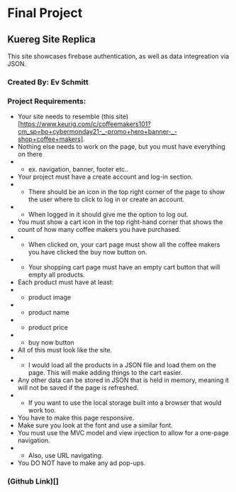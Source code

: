 # Final Project
## Kuereg Site Replica

This site showcases firebase authentication, as well as data integreation via JSON. 

### Created By: Ev Schmitt

### Project Requirements: 
* Your site needs to resemble (this site)[https://www.keurig.com/c/coffeemakers101?cm_sp=bo+cybermonday21-_-promo+hero+banner-_-shop+coffee+makers].
* Nothing else needs to work on the page, but you must have everything on there 
* * ex. navigation, banner, footer etc..
* Your project must have a create account and log-in section. 
* * There should be an icon in the top right corner of the page to show the user where to click to log in or create an account. 
* * When logged in it should give me the option to log out. 
* You must show a cart icon in the top right-hand corner that shows the count of how many coffee makers you have purchased.
* * When clicked on, your cart page must show all the coffee makers you have clicked the buy now button on. 
* * Your shopping cart page must have an empty cart button that will empty all products. 
* Each product must have at least:
* * product image
* * product name
* * product price
* * buy now button
* All of this must look like the site. 
* * I would load all the products in a JSON file and load them on the page. This will make adding things to the cart easier.
* Any other data can be stored in JSON that is held in memory, meaning it will not be saved if the page is refreshed. 
* * If you want to use the local storage built into a browser that would work too. 
* You have to make this page responsive.
* Make sure you look at the font and use a similar font. 
* You must use the MVC model and view injection to allow for a one-page navigation. 
* * Also, use URL navigating. 
* You DO NOT have to make any ad pop-ups. 

### (Github Link)[]